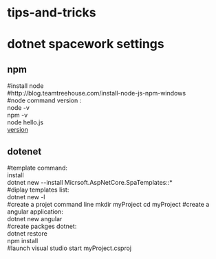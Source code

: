 # tips-and-tricks


<div>
   <H1>dotnet spacework settings</H1>
  <div>
     <H2>npm</H2>
     #install node<br>
     #http://blog.teamtreehouse.com/install-node-js-npm-windows<br>
     #node command version :<br>
     node -v<br>
     npm -v<br>
     node hello.js<br>
     <a href="https://raw.githubusercontent.com/AlexandreGheraibia/tips-and-tricks/dotnet/version.ps1"                                       download="version.ps1">version</a>
  </div>
   <div>
      <h2>dotenet</h2>
      #template command:<br>
      install<br>
      dotnet new --install Micrsoft.AspNetCore.SpaTemplates::*<br>
      #diplay templates list:<br>
      dotnet new -l<br>
      #create a projet command line 
      mkdir myProject
      cd myProject
      #create a angular application:<br>
      dotnet new angular<br>
      #create packges dotnet:<br>
      dotnet restore<br>
      npm install<br>
      #launch visual studio
      start myProject.csproj
   </div>

 
</div>
